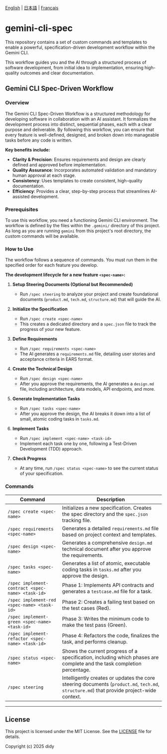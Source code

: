 [English](README.md) | [日本語](README_ja.md) | [Français](README_fr.md)

# gemini-cli-spec

This repository contains a set of custom commands and templates to enable a powerful, specification-driven development workflow within the Gemini CLI.

This workflow guides you and the AI through a structured process of software development, from initial idea to implementation, ensuring high-quality outcomes and clear documentation.

## Gemini CLI Spec-Driven Workflow

### Overview

The Gemini CLI Spec-Driven Workflow is a structured methodology for developing software in collaboration with an AI assistant. It formalizes the development process into distinct, sequential phases, each with a clear purpose and deliverable. By following this workflow, you can ensure that every feature is well-defined, designed, and broken down into manageable tasks before any code is written.

**Key benefits include:**
- **Clarity & Precision**: Ensures requirements and design are clearly defined and approved before implementation.
- **Quality Assurance**: Incorporates automated validation and mandatory human approval at each stage.
- **Consistency**: Uses templates to create consistent, high-quality documentation.
- **Efficiency**: Provides a clear, step-by-step process that streamlines AI-assisted development.

### Prerequisites

To use this workflow, you need a functioning Gemini CLI environment. The workflow is defined by the files within the `.gemini/` directory of this project. As long as you are running `gemini` from this project's root directory, the custom commands will be available.

### How to Use

The workflow follows a sequence of commands. You must run them in the specified order for each feature you develop.

**The development lifecycle for a new feature `<spec-name>`:**

1.  **Setup Steering Documents (Optional but Recommended)**
    - Run `/spec steering` to analyze your project and create foundational documents (`product.md`, `tech.md`, `structure.md`) that will guide the AI.

2.  **Initialize the Specification**
    - Run `/spec create <spec-name>`
    - This creates a dedicated directory and a `spec.json` file to track the progress of your new feature.

3.  **Define Requirements**
    - Run `/spec requirements <spec-name>`
    - The AI generates a `requirements.md` file, detailing user stories and acceptance criteria in EARS format.

4.  **Create the Technical Design**
    - Run `/spec design <spec-name>`
    - After you approve the requirements, the AI generates a `design.md` file, including architecture, data models, API endpoints, and more.

5.  **Generate Implementation Tasks**
    - Run `/spec tasks <spec-name>`
    - After you approve the design, the AI breaks it down into a list of small, atomic coding tasks in `tasks.md`.

6.  **Implement Tasks**
    - Run `/spec implement <spec-name> <task-id>`
    - Implement each task one by one, following a Test-Driven Development (TDD) approach.

7.  **Check Progress**
    - At any time, run `/spec status <spec-name>` to see the current status of your specification.

### Commands

| Command                                   | Description                                                                                                                              |
| ----------------------------------------- | ---------------------------------------------------------------------------------------------------------------------------------------- |
| `/spec create <spec-name>`                | Initializes a new specification. Creates the spec directory and the `spec.json` tracking file.                                           |
| `/spec requirements <spec-name>`          | Generates a detailed `requirements.md` file based on project context and templates.                                                      |
| `/spec design <spec-name>`                | Generates a comprehensive `design.md` technical document after you approve the requirements.                                           |
| `/spec tasks <spec-name>`                 | Generates a list of atomic, executable coding tasks in `tasks.md` after you approve the design.                                          |
| `/spec implement-contract <spec-name> <task-id>` | Phase 1: Implements API contracts and generates a `testcase.md` file for a task.                                                         |
| `/spec implement-red <spec-name> <task-id>`      | Phase 2: Creates a failing test based on the test cases (Red).                                                                           |
| `/spec implement-green <spec-name> <task-id>`    | Phase 3: Writes the minimum code to make the test pass (Green).                                                                          |
| `/spec implement-refactor <spec-name> <task-id>` | Phase 4: Refactors the code, finalizes the task, and performs cleanup.                                                                   |
| `/spec status <spec-name>`                | Shows the current progress of a specification, including which phases are complete and the task completion percentage.                   |
| `/spec steering`                          | Intelligently creates or updates the core steering documents (`product.md`, `tech.md`, `structure.md`) that provide project-wide context. |

---

## License

This project is licensed under the MIT License. See the [LICENSE](LICENSE) file for details.

Copyright (c) 2025 didy
